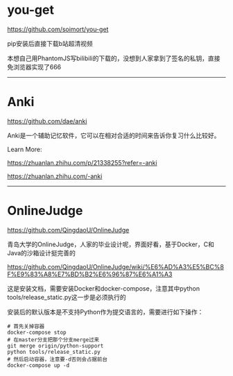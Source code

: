 # you-get

https://github.com/soimort/you-get

pip安装后直接下载b站超清视频

本想自己用PhantomJS写bilibili的下载的，没想到人家拿到了签名的私钥，直接免浏览器实现了666

----

# Anki

https://github.com/dae/anki

Anki是一个辅助记忆软件，它可以在相对合适的时间来告诉你复习什么比较好。

Learn More:

https://zhuanlan.zhihu.com/p/21338255?refer=-anki

https://zhuanlan.zhihu.com/-anki

----

# OnlineJudge

https://github.com/QingdaoU/OnlineJudge

青岛大学的OnlineJudge，人家的毕业设计呢，界面好看，基于Docker，C和Java的沙箱设计挺完善的

https://github.com/QingdaoU/OnlineJudge/wiki/%E6%AD%A3%E5%BC%8F%E9%83%A8%E7%BD%B2%E6%96%87%E6%A1%A3

这是安装文档，需要安装Docker和docker-compose，注意其中python tools/release_static.py这一步是必须执行的

安装后的默认版本是不支持Python作为提交语言的，需要进行如下操作：

```
# 首先关掉容器
docker-compose stop
# 在master分支把那个分支merge过来
git merge origin/python-support
python tools/release_static.py
# 然后启动容器，注意要-d否则会占据前台
docker-compose up -d
```